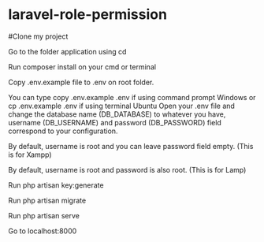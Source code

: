 # laravel-role-permission
#Clone my project

Go to the folder application using cd

Run composer install on your cmd or terminal

Copy .env.example file to .env on root folder. 

You can type copy .env.example .env if using command prompt Windows or cp .env.example .env if using terminal Ubuntu
Open your .env file and change the database name (DB_DATABASE) to whatever you have, username (DB_USERNAME) and password (DB_PASSWORD) field correspond to your configuration. 

By default, username is root and you can leave password field empty. (This is for Xampp) 

By default, username is root and password is also root. (This is for Lamp)

Run php artisan key:generate

Run php artisan migrate

Run php artisan serve

Go to localhost:8000
